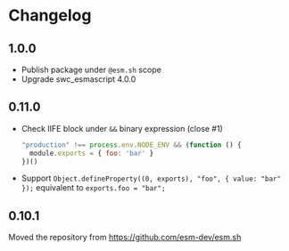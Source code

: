 # Changelog

## 1.0.0

- Publish package under `@esm.sh` scope
- Upgrade swc_esmascript 4.0.0

## 0.11.0

- Check IIFE block under `&&` binary expression (close #1)
  ```js
  "production" !== process.env.NODE_ENV && (function () {
    module.exports = { foo: 'bar' }
  })()
  ```
- Support `Object.defineProperty((0, exports), "foo", { value: "bar" });` equivalent to `exports.foo = "bar";`

## 0.10.1

Moved the repository from https://github.com/esm-dev/esm.sh
